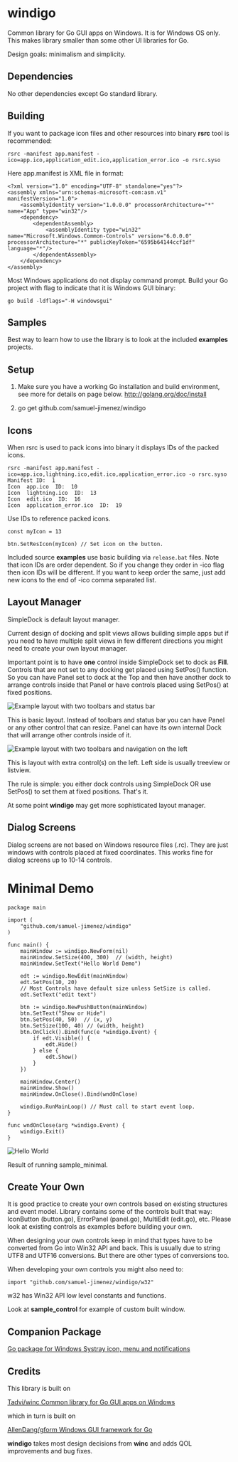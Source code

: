 # windigo

Common library for Go GUI apps on Windows. It is for Windows OS only. This makes library smaller than some other UI libraries for Go.

Design goals: minimalism and simplicity.

## Dependencies

No other dependencies except Go standard library.

## Building

If you want to package icon files and other resources into binary **rsrc** tool is recommended:

	rsrc -manifest app.manifest -ico=app.ico,application_edit.ico,application_error.ico -o rsrc.syso

Here app.manifest is XML file in format:
```
<?xml version="1.0" encoding="UTF-8" standalone="yes"?>
<assembly xmlns="urn:schemas-microsoft-com:asm.v1" manifestVersion="1.0">
    <assemblyIdentity version="1.0.0.0" processorArchitecture="*" name="App" type="win32"/>
    <dependency>
        <dependentAssembly>
            <assemblyIdentity type="win32" name="Microsoft.Windows.Common-Controls" version="6.0.0.0" processorArchitecture="*" publicKeyToken="6595b64144ccf1df" language="*"/>
        </dependentAssembly>
    </dependency>
</assembly>
```

Most Windows applications do not display command prompt. Build your Go project with flag to indicate that it is Windows GUI binary:

	go build -ldflags="-H windowsgui"

## Samples

Best way to learn how to use the library is to look at the included **examples** projects.

## Setup

1. Make sure you have a working Go installation and build environment, see more for details on page below.
   http://golang.org/doc/install

2. go get github.com/samuel-jimenez/windigo

## Icons

When rsrc is used to pack icons into binary it displays IDs of the packed icons.
```
rsrc -manifest app.manifest -ico=app.ico,lightning.ico,edit.ico,application_error.ico -o rsrc.syso
Manifest ID:  1
Icon  app.ico  ID:  10
Icon  lightning.ico  ID:  13
Icon  edit.ico  ID:  16
Icon  application_error.ico  ID:  19
```

Use IDs to reference packed icons.

```
const myIcon = 13

btn.SetResIcon(myIcon) // Set icon on the button.
```

Included source **examples** use basic building via `release.bat` files. Note that icon IDs are order dependent. So if you change they order in -ico flag then icon IDs will be different. If you want to keep order the same, just add new icons to the end of -ico comma separated list.

## Layout Manager

SimpleDock is default layout manager.

Current design of docking and split views allows building simple apps but if you need to have multiple split views in few different directions you might need to create your own layout manager.

Important point is to have **one** control inside SimpleDock set to dock as **Fill**. Controls that are not set to any docking get placed using SetPos() function. So you can have Panel set to dock at the Top and then have another dock to arrange controls inside that Panel or have controls placed using SetPos() at fixed positions.

![Example layout with two toolbars and status bar](dock_topbottom.png)

This is basic layout. Instead of toolbars and status bar you can have Panel or any other control that can resize. Panel can have its own internal Dock that will arrange other controls inside of it.

![Example layout with two toolbars and navigation on the left](dock_topleft.png)

This is layout with extra control(s) on the left. Left side is usually treeview or listview.

The rule is simple: you either dock controls using SimpleDock OR use SetPos() to set them at fixed positions. That's it.

At some point **windigo** may get more sophisticated layout manager.

## Dialog Screens

Dialog screens are not based on Windows resource files (.rc). They are just windows with controls placed at fixed coordinates. This works fine for dialog screens up to 10-14 controls.

# Minimal Demo

```
package main

import (
	"github.com/samuel-jimenez/windigo"
)

func main() {
	mainWindow := windigo.NewForm(nil)
	mainWindow.SetSize(400, 300)  // (width, height)
	mainWindow.SetText("Hello World Demo")

	edt := windigo.NewEdit(mainWindow)
	edt.SetPos(10, 20)
	// Most Controls have default size unless SetSize is called.
	edt.SetText("edit text")

	btn := windigo.NewPushButton(mainWindow)
	btn.SetText("Show or Hide")
	btn.SetPos(40, 50)	// (x, y)
	btn.SetSize(100, 40) // (width, height)
	btn.OnClick().Bind(func(e *windigo.Event) {
		if edt.Visible() {
			edt.Hide()
		} else {
			edt.Show()
		}
	})

	mainWindow.Center()
	mainWindow.Show()
	mainWindow.OnClose().Bind(wndOnClose)

	windigo.RunMainLoop() // Must call to start event loop.
}

func wndOnClose(arg *windigo.Event) {
	windigo.Exit()
}
```

![Hello World](examples/hello.png)

Result of running sample_minimal.

## Create Your Own

It is good practice to create your own controls based on existing structures and event model.
Library contains some of the controls built that way: IconButton (button.go), ErrorPanel (panel.go), MultiEdit (edit.go), etc.
Please look at existing controls as examples before building your own.

When designing your own controls keep in mind that types have to be converted from Go into Win32 API and back.
This is usually due to string UTF8 and UTF16 conversions. But there are other types of conversions too.

When developing your own controls you might also need to:

	import "github.com/samuel-jimenez/windigo/w32"

w32 has Win32 API low level constants and functions.

Look at **sample_control** for example of custom built window.

## Companion Package

[Go package for Windows Systray icon, menu and notifications](https://github.com/tadvi/systray)

## Credits
This library is built on

[Tadvi/winc Common library for Go GUI apps on Windows](https://github.com/tadvi/winc)


which in turn is built on

[AllenDang/gform Windows GUI framework for Go](https://github.com/AllenDang/gform)

**windigo** takes most design decisions from **winc** and adds QOL improvements and bug fixes.


